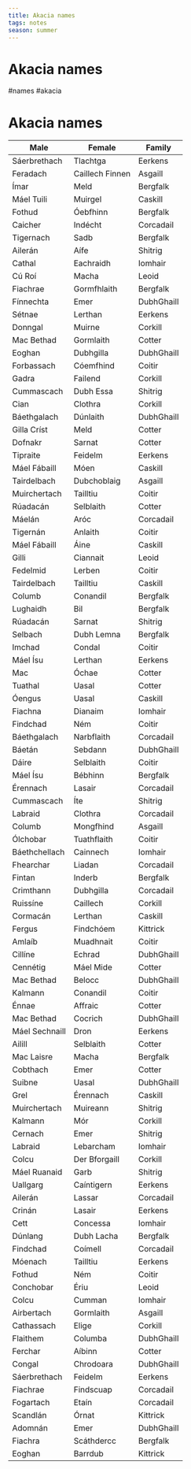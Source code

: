 ```yaml
---
title: Akacia names
tags: notes
season: summer
---
```

 
# Akacia names
#names #akacia

# Akacia names
| Male           | Female          | Family     |
| -------------- | --------------- | ---------- |
| Sáerbrethach   | Tlachtga        | Eerkens    |
| Feradach       | Caillech Finnen | Asgaill    |
| Ímar           | Meld            | Bergfalk   |
| Máel Tuili     | Muirgel         | Caskill    |
| Fothud         | Óebfhinn        | Bergfalk   |
| Caicher        | Indécht         | Corcadail  |
| Tigernach      | Sadb            | Bergfalk   |
| Ailerán        | Aífe            | Shitrig    |
| Cathal         | Eachraidh       | Iomhair    |
| Cú Roí         | Macha           | Leoid      |
| Fiachrae       | Gormfhlaith     | Bergfalk   |
| Fínnechta      | Emer            | DubhGhaill |
| Sétnae         | Lerthan         | Eerkens    |
| Donngal        | Muirne          | Corkill    |
| Mac Bethad     | Gormlaith       | Cotter     |
| Eoghan         | Dubhgilla       | DubhGhaill |
| Forbassach     | Cóemfhind       | Coitir     |
| Gadra          | Failend         | Corkill    |
| Cummascach     | Dubh Essa       | Shitrig    |
| Cian           | Clothra         | Corkill    |
| Báethgalach    | Dúnlaith        | DubhGhaill |
| Gilla Críst    | Meld            | Cotter     |
| Dofnakr        | Sarnat          | Cotter     |
| Tipraite       | Feidelm         | Eerkens    |
| Máel Fábaill   | Móen            | Caskill    |
| Tairdelbach    | Dubchoblaig     | Asgaill    |
| Muirchertach   | Tailltiu        | Coitir     |
| Rúadacán       | Selblaith       | Cotter     |
| Máelán         | Aróc            | Corcadail  |
| Tigernán       | Anlaith         | Coitir     |
| Máel Fábaill   | Áine            | Caskill    |
| Gilli          | Ciannait        | Leoid      |
| Fedelmid       | Lerben          | Coitir     |
| Tairdelbach    | Tailltiu        | Caskill    |
| Columb         | Conandil        | Bergfalk   |
| Lughaidh       | Bil             | Bergfalk   |
| Rúadacán       | Sarnat          | Shitrig    |
| Selbach        | Dubh Lemna      | Bergfalk   |
| Imchad         | Condal          | Coitir     |
| Máel Ísu       | Lerthan         | Eerkens    |
| Mac            | Óchae           | Cotter     |
| Tuathal        | Uasal           | Cotter     |
| Óengus         | Uasal           | Caskill    |
| Fiachna        | Dianaim         | Iomhair    |
| Findchad       | Ném             | Coitir     |
| Báethgalach    | Narbflaith      | Corcadail  |
| Báetán         | Sebdann         | DubhGhaill |
| Dáire          | Selblaith       | Coitir     |
| Máel Ísu       | Bébhinn         | Bergfalk   |
| Érennach       | Lasair          | Corcadail  |
| Cummascach     | Íte             | Shitrig    |
| Labraid        | Clothra         | Corcadail  |
| Columb         | Mongfhind       | Asgaill    |
| Ólchobar       | Tuathflaith     | Coitir     |
| Báethchellach  | Cainnech        | Iomhair    |
| Fhearchar      | Liadan          | Corcadail  |
| Fintan         | Inderb          | Bergfalk   |
| Crimthann      | Dubhgilla       | Corcadail  |
| Ruissíne       | Caillech        | Corkill    |
| Cormacán       | Lerthan         | Caskill    |
| Fergus         | Findchóem       | Kittrick   |
| Amlaíb         | Muadhnait       | Coitir     |
| Cillíne        | Echrad          | DubhGhaill |
| Cennétig       | Máel Mide       | Cotter     |
| Mac Bethad     | Belocc          | DubhGhaill |
| Kalmann        | Conandil        | Coitir     |
| Énnae          | Affraic         | Cotter     |
| Mac Bethad     | Cocrich         | DubhGhaill |
| Máel Sechnaill | Dron            | Eerkens    |
| Ailill         | Selblaith       | Cotter     |
| Mac Laisre     | Macha           | Bergfalk   |
| Cobthach       | Emer            | Cotter     |
| Suibne         | Uasal           | DubhGhaill |
| Grel           | Érennach        | Caskill    |
| Muirchertach   | Muireann        | Shitrig    |
| Kalmann        | Mór             | Corkill    |
| Cernach        | Emer            | Shitrig    |
| Labraid        | Lebarcham       | Iomhair    |
| Colcu          | Der Bforgaill   | Corkill    |
| Máel Ruanaid   | Garb            | Shitrig    |
| Uallgarg       | Caíntigern      | Eerkens    |
| Ailerán        | Lassar          | Corcadail  |
| Crinán         | Lasair          | Eerkens    |
| Cett           | Concessa        | Iomhair    |
| Dúnlang        | Dubh Lacha      | Bergfalk   |
| Findchad       | Coímell         | Corcadail  |
| Móenach        | Tailltiu        | Eerkens    |
| Fothud         | Ném             | Coitir     |
| Conchobar      | Ériu            | Leoid      |
| Colcu          | Cumman          | Iomhair    |
| Airbertach     | Gormlaith       | Asgaill    |
| Cathassach     | Elige           | Corkill    |
| Flaithem       | Columba         | DubhGhaill |
| Ferchar        | Aíbinn          | Cotter     |
| Congal         | Chrodoara       | DubhGhaill |
| Sáerbrethach   | Feidelm         | Eerkens    |
| Fiachrae       | Findscuap       | Corcadail  |
| Fogartach      | Etaín           | Corcadail  |
| Scandlán       | Órnat           | Kittrick   |
| Adomnán        | Emer            | DubhGhaill |
| Fiachra        | Scáthdercc      | Bergfalk   |
| Eoghan         | Barrdub         | Kittrick   |
